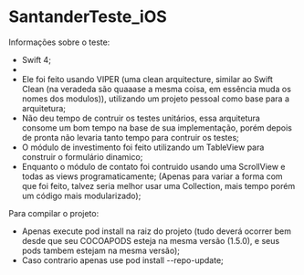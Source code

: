 # SantanderTeste_iOS

Informações sobre o teste:

- Swift 4;
- 
- Ele foi feito usando VIPER (uma clean arquitecture, similar ao Swift Clean (na veradeda são quaaase a mesma coisa, em essência muda os nomes dos modulos)), utilizando um projeto pessoal como base para a arquitetura;
- Não deu tempo de contruir os testes unitários, essa arquitetura consome um bom tempo na base de sua implementação, porém depois de pronta não levaria tanto tempo para contruir os testes;
- O módulo de investimento foi feito utilizando um TableView para construir o formulário dinamico;
- Enquanto o módulo de contato foi contruido usando uma ScrollView e todas as views programaticamente; (Apenas para variar a forma com que foi feito, talvez seria melhor usar uma Collection, mais tempo porém um código mais modularizado);

Para compilar o projeto:

- Apenas execute pod install na raiz do projeto (tudo deverá ocorrer bem desde que seu COCOAPODS esteja na mesma versão (1.5.0), e seus pods tambem estejam na mesma versão);
- Caso contrario apenas use pod install --repo-update;